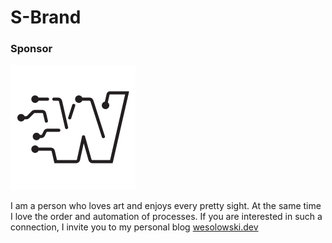 # S-Brand

### Sponsor

<a href="https://wesolowski.dev"><img src="./readme-img/wesolowski.dev_logo.svg" alt="Link to blog wesolowski.dev" width="200" height="200"></a>

I am a person who loves art and enjoys every pretty sight. At the same time I
love the order and automation of processes. If you are interested in such a
connection, I invite you to my personal blog [wesolowski.dev](wesolowski.dev)
